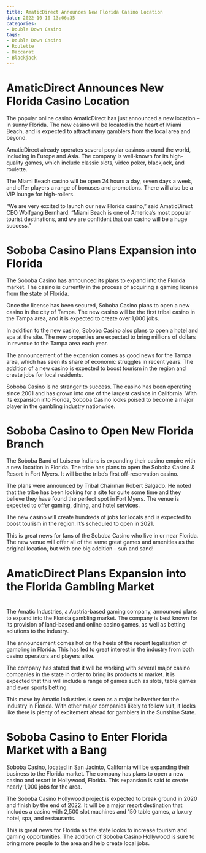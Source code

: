 ```yaml
---
title: AmaticDirect Announces New Florida Casino Location
date: 2022-10-10 13:06:35
categories:
- Double Down Casino
tags:
- Double Down Casino
- Roulette
- Baccarat
- Blackjack
---
```



#  AmaticDirect Announces New Florida Casino Location

The popular online casino AmaticDirect has just announced a new location – in sunny Florida. The new casino will be located in the heart of Miami Beach, and is expected to attract many gamblers from the local area and beyond.

AmaticDirect already operates several popular casinos around the world, including in Europe and Asia. The company is well-known for its high-quality games, which include classic slots, video poker, blackjack, and roulette.

The Miami Beach casino will be open 24 hours a day, seven days a week, and offer players a range of bonuses and promotions. There will also be a VIP lounge for high-rollers.

“We are very excited to launch our new Florida casino,” said AmaticDirect CEO Wolfgang Bernhard. “Miami Beach is one of America’s most popular tourist destinations, and we are confident that our casino will be a huge success.”

#  Soboba Casino Plans Expansion into Florida

The Soboba Casino has announced its plans to expand into the Florida market. The casino is currently in the process of acquiring a gaming license from the state of Florida.

Once the license has been secured, Soboba Casino plans to open a new casino in the city of Tampa. The new casino will be the first tribal casino in the Tampa area, and it is expected to create over 1,000 jobs.

In addition to the new casino, Soboba Casino also plans to open a hotel and spa at the site. The new properties are expected to bring millions of dollars in revenue to the Tampa area each year.

The announcement of the expansion comes as good news for the Tampa area, which has seen its share of economic struggles in recent years. The addition of a new casino is expected to boost tourism in the region and create jobs for local residents.

Soboba Casino is no stranger to success. The casino has been operating since 2001 and has grown into one of the largest casinos in California. With its expansion into Florida, Soboba Casino looks poised to become a major player in the gambling industry nationwide.

#  Soboba Casino to Open New Florida Branch

The Soboba Band of Luiseno Indians is expanding their casino empire with a new location in Florida. The tribe has plans to open the Soboba Casino & Resort in Fort Myers. It will be the tribe’s first off-reservation casino.

The plans were announced by Tribal Chairman Robert Salgado. He noted that the tribe has been looking for a site for quite some time and they believe they have found the perfect spot in Fort Myers. The venue is expected to offer gaming, dining, and hotel services.

The new casino will create hundreds of jobs for locals and is expected to boost tourism in the region. It’s scheduled to open in 2021.

This is great news for fans of the Soboba Casino who live in or near Florida. The new venue will offer all of the same great games and amenities as the original location, but with one big addition – sun and sand!

#  AmaticDirect Plans Expansion into the Florida Gambling Market

#

The Amatic Industries, a Austria-based gaming company, announced plans to expand into the Florida gambling market. The company is best known for its provision of land-based and online casino games, as well as betting solutions to the industry.

The announcement comes hot on the heels of the recent legalization of gambling in Florida. This has led to great interest in the industry from both casino operators and players alike.

The company has stated that it will be working with several major casino companies in the state in order to bring its products to market. It is expected that this will include a range of games such as slots, table games and even sports betting.

This move by Amatic Industries is seen as a major bellwether for the industry in Florida. With other major companies likely to follow suit, it looks like there is plenty of excitement ahead for gamblers in the Sunshine State.

#  Soboba Casino to Enter Florida Market with a Bang

Soboba Casino, located in San Jacinto, California will be expanding their business to the Florida market. The company has plans to open a new casino and resort in Hollywood, Florida. This expansion is said to create nearly 1,000 jobs for the area.

The Soboba Casino Hollywood project is expected to break ground in 2020 and finish by the end of 2022. It will be a major resort destination that includes a casino with 2,500 slot machines and 150 table games, a luxury hotel, spa, and restaurants.

This is great news for Florida as the state looks to increase tourism and gaming opportunities. The addition of Soboba Casino Hollywood is sure to bring more people to the area and help create local jobs.